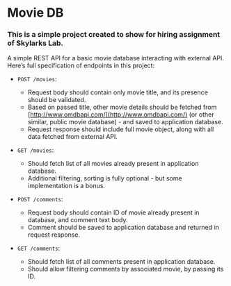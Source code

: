 # Movie DB
### This is a simple project created to show for hiring assignment of Skylarks Lab.

A simple REST API for a basic movie database interacting with external API. Here’s full specification of endpoints in this project:

- `POST /movies`:
    - Request body should contain only movie title, and its presence should be validated.
    - Based on passed title, other movie details should be fetched from [http://www.omdbapi.com/](http://www.omdbapi.com/) (or other similar, public movie database) - and saved to application database.
    - Request response should include full movie object, along with all data fetched from external API.

- `GET /movies`:
    - Should fetch list of all movies already present in application database.
    - Additional filtering, sorting is fully optional - but some implementation is a bonus.

- `POST /comments`:
    - Request body should contain ID of movie already present in database, and comment text body.
    - Comment should be saved to application database and returned in request response.

- `GET /comments`:
    - Should fetch list of all comments present in application database.
    - Should allow filtering comments by associated movie, by passing its ID.
